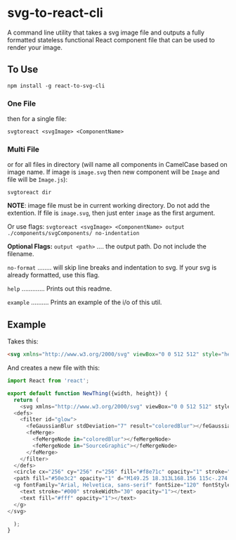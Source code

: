 # svg-to-react-cli
A command line utility that takes a svg image file and outputs a fully formatted stateless functional React component file that can be used to render your image.

## To Use
`npm install -g react-to-svg-cli`

### One File

then for a single file:

`svgtoreact <svgImage> <ComponentName>`

### Multi File

or for all files in directory (will name all components in CamelCase based on image name. If image is `image.svg` then new component will be `Image` and file will be `Image.js`):

`svgtoreact dir`

**NOTE**: image file must be in current working directory. Do not add the extention. If file is `image.svg`, then just enter `image` as the first argument.

Or use flags: `svgtoreact <svgImage> <ComponentName> output ./components/svgComponents/ no-indentation`
  
**Optional Flags:**
`output <path>` .... the output path. Do not include the filename.

`no-format` ........ will skip line breaks and indentation to svg. If your svg is already formatted, use this flag.

`help` ............. Prints out this readme.

`example` .......... Prints an example of the i/o of this util.

## Example

Takes this:
```html
<svg xmlns="http://www.w3.org/2000/svg" viewBox="0 0 512 512" style="height: 512px; width: 512px;"><defs><filter id="glow"><feGaussianBlur stdDeviation="7" result="coloredBlur"></feGaussianBlur><feMerge><feMergeNode in="coloredBlur"></feMergeNode><feMergeNode in="SourceGraphic"></feMergeNode></feMerge></filter></defs><circle cx="256" cy="256" r="256" fill="#f5a623" opacity="1" stroke="#fff" stroke-width="0"></circle><path fill="#000000" opacity="1" d="M363.783 23.545c-9.782.057-16.583 3.047-20.744 10.22-17.51 30.18-38.432 61.645-48.552 97.245 2.836.83 5.635 1.787 8.373 2.853 7.353 2.863 14.38 6.482 20.542 10.858 27.534-25.542 58.165-45.21 87.45-65.462 11.356-7.854 12.273-13.584 10.183-20.83-2.09-7.246-9.868-16.365-20.525-23.176-10.658-6.81-23.87-11.33-34.73-11.68-.68-.022-1.345-.03-1.997-.027zm-68.998.746c-10.02-.182-17.792 6.393-23.924 20.24-8.94 20.194-10.212 53.436-1.446 83.185.156-.008.31-.023.467-.03 1.99-.087 3.99-.072 6 .03 9.436-34.822 27.966-64.72 44.013-91.528-10.31-8.496-18.874-11.782-25.108-11.896zM197.5 82.5L187 97.97c14.82 10.04 29.056 19.725 39.813 31.374 3.916 4.24 7.37 8.722 10.31 13.607 3.77-4.73 8.51-8.378 13.69-10.792.407-.188.82-.355 1.228-.53-3.423-5.44-7.304-10.418-11.51-14.972C227.765 102.83 212.29 92.52 197.5 82.5zm223.77 12.27c-29.255 20.228-58.575 39.152-84.348 62.78.438.576.848 1.168 1.258 1.76 20.68-6.75 49.486-15.333 73.916-19.41 11.484-1.916 15.66-6.552 17.574-13.228 1.914-6.676.447-16.71-5.316-26.983-.924-1.647-1.96-3.29-3.083-4.92zm-223.938 47.87c-14.95.2-29.732 4.3-43.957 12.766l9.563 16.03c21.657-12.89 42.626-14.133 65.232-4.563.52-5.592 1.765-10.66 3.728-15.21.35-.806.73-1.586 1.123-2.354-11.87-4.52-23.83-6.827-35.688-6.67zm75.8 3.934c-5.578-.083-10.597.742-14.427 2.526-4.377 2.038-7.466 4.914-9.648 9.97-.884 2.047-1.572 4.54-1.985 7.494.456-.007.91-.03 1.365-.033 16.053-.084 32.587 2.77 49.313 9.19 7.714 2.96 15.062 7.453 22.047 13.184 3.217-2.445 4.99-4.72 5.773-6.535 1.21-2.798 1.095-5.184-.634-8.82-3.46-7.275-15.207-16.955-28.856-22.27-6.824-2.658-13.98-4.224-20.523-4.614-.818-.05-1.627-.08-2.424-.092zm-24.757 38.457c-22.982.075-44.722 7.386-65 19.782-32.445 19.835-60.565 53.124-80.344 90.032-19.777 36.908-31.133 77.41-31.186 110.53-.053 33.06 10.26 57.27 32.812 67.782.043.02.082.043.125.063h.032c24.872 11.51 65.616 19.337 108.407 20.092 42.79.756 87.79-5.457 121.874-20.187 21.96-9.49 34.545-28.452 40.5-54.156 5.954-25.705 4.518-57.657-2.375-89.314-6.894-31.657-19.2-63.06-34.095-87.875-14.894-24.814-32.614-42.664-48.063-48.593-14.664-5.627-28.898-8.2-42.687-8.156z" transform="translate(25.6, 25.6) scale(0.9, 0.9) rotate(0, 256, 256)" clip-path="false" filter="url(#glow)"></path><g font-family="Arial, Helvetica, sans-serif" font-size="120" font-style="normal" font-weight="bold" text-anchor="middle" class="" transform="translate(256,300)" style="touch-action: none;"><text stroke="#000" stroke-width="30" opacity="1"></text><text fill="#fff" opacity="1"></text></g></svg>
```
And creates a new file with this:

```javascript
import React from 'react';

export default function NewThing({width, height}) {
  return (
    <svg xmlns="http://www.w3.org/2000/svg" viewBox="0 0 512 512" style={height: "512px", width: "512px"} height={height} width={width}>
  <defs>
    <filter id="glow">
      <feGaussianBlur stdDeviation="7" result="coloredBlur"></feGaussianBlur>
      <feMerge>
        <feMergeNode in="coloredBlur"></feMergeNode>
        <feMergeNode in="SourceGraphic"></feMergeNode>
      </feMerge>
    </filter>
  </defs>
  <circle cx="256" cy="256" r="256" fill="#f8e71c" opacity="1" stroke="#fff" strokeWidth="0"></circle>
  <path fill="#50e3c2" opacity="1" d="M149.25 18.313L168.156 115c-.274.174-.54.356-.812.53L94 97.876l17.47 74.22c-.655 1.046-1.306 2.093-1.94 3.155l-91.28-8.875 73 51.156c-.808 2.82-1.546 5.658-2.22 8.532l-64.53 40 63.906 39.22c.28 1.282.57 2.57.875 3.843l-46.468 36.563 55.97-7.907c3.506 8.184 7.588 16.056 12.218 23.564l-17 72.344 64.344-15.47-9.094 75.563 52.188-58.06c7.553 2.82 15.352 5.14 23.343 6.936l37.407 61.094L299 443.656c5.876-1.156 11.655-2.6 17.313-4.312l29.406 31.03-5.47-40.187c7.902-3.694 15.49-7.96 22.72-12.718l67.405 16.217-15.906-67.656c5.62-8.506 10.555-17.504 14.686-26.936l47.563 6.594-39.095-30.438c1.175-4.23 2.192-8.526 3.063-12.875l59.187-36.313-59.75-37.03c-1.686-7.793-3.87-15.397-6.53-22.782l59.5-47.656-73.94 17.03c-1.645-2.777-3.367-5.507-5.155-8.186l16.375-69.563-70.344 16.938c-5.638-3.56-11.49-6.824-17.53-9.75l3.22-63.376-37.22 51c-2.527-.64-5.088-1.215-7.656-1.75l-38.656-63.156-39.282 64.19c-4.772 1.127-9.475 2.438-14.094 3.936L149.25 18.312zm115 88.874c88.423 0 159.875 71.484 159.875 159.907 0 88.423-71.452 159.875-159.875 159.875s-159.906-71.453-159.906-159.876 71.483-159.906 159.906-159.906zm49.03 44.157c-5.278.115-10.207 2.383-16.936 9.562l-6.563 7-6.81-6.72c-7.39-7.28-13.218-9.29-19.126-9.03-5.91.26-12.856 3.336-20.625 9.625l-6.22 5.032-5.906-5.343c-8.9-8.053-16.485-10.44-23.75-10.064-5.288.273-10.775 2.265-16.25 5.75l40.97 73.688c15.445 9.445 47.003 13.015 68.717 2.094l39.626-73.375c-7.51-3.063-14.258-6.202-20.094-7.407-2.112-.436-4.07-.755-5.968-.812-.356-.01-.71-.008-1.063 0zm-90 96.187c-18.017 12.748-32.488 34.71-38.093 66.876-5.436 31.197 3.127 52.266 18.282 66.625 15.154 14.36 37.9 21.77 61 21.47 23.098-.3 46.134-8.31 61.624-22.938 15.49-14.626 24.25-35.456 19.28-65.218-5.132-30.736-18.383-52.115-35.155-65.063-28.498 15.077-64.154 11.872-86.94-1.75z" transform="translate(25.6, 25.6) scale(0.9, 0.9) rotate(0, 256, 256)" clipPath="false" filter="url(#glow)"></path>
  <g fontFamily="Arial, Helvetica, sans-serif" fontSize="120" fontStyle="normal" fontWeight="bold" textAnchor="middle" class="" transform="translate(256,300)" style={touchAction: "none"}>
    <text stroke="#000" strokeWidth="30" opacity="1"></text>
    <text fill="#fff" opacity="1"></text>
  </g>
</svg>

  );
}
```

